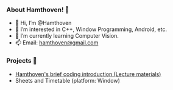 
<!---
![Hamthoven's Profile Image](https://github.com/Hamthoven/Hamthoven/blob/main/HamThovenProfile.jpg)
-->


### About Hamthoven! 🐹

- 👋 Hi, I’m @Hamthoven
- 👀 I’m interested in C++, Window Programming, Android, etc.
- 🌱 I’m currently learning Computer Vision.
- 📫 Email: hamthoven@gmail.com

### Projects 📁

- [Hamthoven's brief coding introduction (Lecture materials)](https://github.com/Hamthoven/BriefCodingIntroduction)
- Sheets and Timetable (platform: Window)


<!---
Hamthoven/Hamthoven is a ✨ special ✨ repository because its `README.md` (this file) appears on your GitHub profile.
You can click the Preview link to take a look at your changes.
--->
